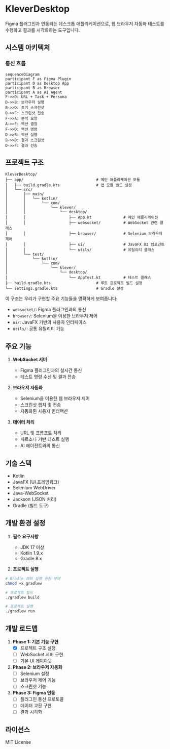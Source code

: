 # KleverDesktop

Figma 플러그인과 연동되는 데스크톱 애플리케이션으로, 웹 브라우저 자동화 테스트를 수행하고 결과를 시각화하는 도구입니다.

## 시스템 아키텍처

### 통신 흐름

```mermaid
sequenceDiagram
participant F as Figma Plugin
participant D as Desktop App
participant B as Browser
participant A as AI Agent
F->>D: URL + Task + Persona
D->>B: 브라우저 실행
B->>D: 초기 스크린샷
D->>F: 스크린샷 전송
F->>A: 분석 요청
A->>F: 액션 결정
F->>D: 액션 명령
D->>B: 액션 실행
B->>D: 결과 스크린샷
D->>F: 결과 전송
```

## 프로젝트 구조

```
KleverDesktop/
├── app/                                # 메인 애플리케이션 모듈
│   ├── build.gradle.kts                # 앱 모듈 빌드 설정
│   └── src/
│       ├── main/
│       │   └── kotlin/
│       │       └── com/
│       │           └── klever/
│       │               └── desktop/
│       │                   ├── App.kt              # 메인 애플리케이션
│       │                   ├── websocket/          # WebSocket 관련 클래스
│       │                   ├── browser/            # Selenium 브라우저 제어
│       │                   ├── ui/                 # JavaFX UI 컴포넌트
│       │                   └── utils/              # 유틸리티 클래스
│       └── test/
│           └── kotlin/
│               └── com/
│                   └── klever/
│                       └── desktop/
│                           └── AppTest.kt          # 테스트 클래스
├── build.gradle.kts                    # 루트 프로젝트 빌드 설정
└── settings.gradle.kts                 # Gradle 설정
```

이 구조는 우리가 구현할 주요 기능들을 명확하게 보여줍니다:
- `websocket/`: Figma 플러그인과의 통신
- `browser/`: Selenium을 이용한 브라우저 제어
- `ui/`: JavaFX 기반의 사용자 인터페이스
- `utils/`: 공통 유틸리티 기능

## 주요 기능
1. **WebSocket 서버**
   - Figma 플러그인과의 실시간 통신
   - 테스트 명령 수신 및 결과 전송

2. **브라우저 자동화**
   - Selenium을 이용한 웹 브라우저 제어
   - 스크린샷 캡처 및 전송
   - 자동화된 사용자 인터랙션

3. **데이터 처리**
   - URL 및 프롬프트 처리
   - 페르소나 기반 테스트 실행
   - AI 에이전트와의 통신

## 기술 스택
- Kotlin
- JavaFX (UI 프레임워크)
- Selenium WebDriver
- Java-WebSocket
- Jackson (JSON 처리)
- Gradle (빌드 도구)

## 개발 환경 설정
1. **필수 요구사항**
   - JDK 17 이상
   - Kotlin 1.9.x
   - Gradle 8.x

2. **프로젝트 실행**

```bash
# Gradle 래퍼 실행 권한 부여
chmod +x gradlew

# 프로젝트 빌드
./gradlew build

# 프로젝트 실행
./gradlew run
```

## 개발 로드맵
1. **Phase 1: 기본 기능 구현**
   - [x] 프로젝트 구조 설정
   - [ ] WebSocket 서버 구현
   - [ ] 기본 UI 레이아웃

2. **Phase 2: 브라우저 자동화**
   - [ ] Selenium 설정
   - [ ] 브라우저 제어 기능
   - [ ] 스크린샷 기능

3. **Phase 3: Figma 연동**
   - [ ] 플러그인 통신 프로토콜
   - [ ] 데이터 교환 구현
   - [ ] 결과 시각화

## 라이선스
MIT License